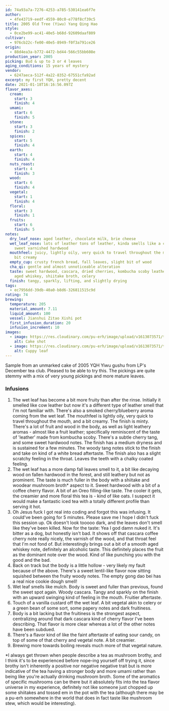 ```yaml
---
id: 74a93a7a-7276-4253-a785-530141ea6f7e
author:
  - 4fe43719-eedf-4559-80c0-e778f8cf39c5
title: 2005 Old Tree (Yiwu) Yang Qing Hao
style:
  - 0ce2be99-ac41-40e5-b68d-92609daaf809
cultivar:
  - 976cb22c-fe00-40e5-8949-f0f3a791ce26
origin:
  - 88d4ea3a-b772-4472-bd44-566c55bb608e
production_year: 2005
picking: Bud & up to 3 or 4 leaves
aging_conditions: 15 years of mystery
vendor:
  - 6247aeca-512f-4a22-8352-67551cfa92ad
excerpt: my first YQH, pretty decent
date: 2021-01-18T16:16:56.097Z
flavor_axes:
  cream:
    start: 3
    finish: 4
  umami:
    start: 6
    finish: 5
  stone:
    start: 3
    finish: 2
  spices:
    start: 5
    finish: 4
  earth:
    start: 4
    finish: 4
  nuts_roast:
    start: 4
    finish: 3
  wood:
    start: 6
    finish: 4
  vegetal:
    start: 1
    finish: 4
  floral:
    start: 3
    finish: 1
  fruits:
    start: 6
    finish: 5
notes:
  dry_leaf_nose: aged leather, chocolate milk, brie cheese
  wet_leaf_nose: lots of leather tons of leather, kinda smells like a cowboy,
    sweet varnished hardwood
  mouthfeel: juicy, lightly oily, very quick to travel throughout the mouth, and a
    bit creamy
  empty_cup: crusty french bread, fall leaves, slight bit of wood
  cha_qi: gentle and almost unnoticeable alteration
  taste: sweet hardwood, cascara, dried cherries, kombucha scoby leather, oats,
    aged whiskey, shiitake broth, celery
  finish: tangy, sparkly, lifting, and slightly drying
tags:
  - ec7956dd-39db-40a0-b8d6-326811515c9d
rating: 74
brewing:
  temperature: 205
  material_amount: 7.11
  liquid_amount: 100
  vessel: Jianshui Zitao Xishi pot
  first_infusion_duration: 20
  infusion_increment: 10
images:
  - image: https://res.cloudinary.com/pu-erh/image/upload/v1613073571/tea/2021/2005%20Old%20Tree%20YQH/C1208BA2-E24F-4D93-854A-81F0B3935E6F_erouuz.jpg
    alt: Cake shot
  - image: https://res.cloudinary.com/pu-erh/image/upload/v1613073571/tea/2021/2005%20Old%20Tree%20YQH/726F7BDD-5D89-486F-9638-324E89064BE2_aexvvc.jpg
    alt: Cuppy leaf
---
```


Sample from an unmarked cake of 2005 YQH Yiwu gushu from LP's December tea club. Pleased to be able to try this. The pickings are quite stemmy with a mix of very young pickings and more mature leaves.

### Infusions

1. The wet leaf has become a bit more fruity than after the rinse. Initially it smelled like cow leather but now it's a different type of leather smell that I'm not familiar with. There's also a smoked cherry/blueberry aroma coming from the wet leaf. The mouthfeel is lightly oily, very quick to travel throughout the mouth, and a bit creamy. The finish is minty. There's a lot of fruit and wood in the body, as well as light leathery aromas - almost like a fruit leather; specifically reminiscent of the taste of 'leather' made from kombucha scoby. There's a subtle cherry tang, and some sweet hardwood notes. The finish has a medium dryness and is sustained for a few minutes. The woody tang notes stick to the finish and take on kind of a white bread aftertaste. The finish also has a slight scratchy feeling in the throat. Leaves the teeth with a chalky coated feeling.
2. The wet leaf has a more damp fall leaves smell to it, a bit like decaying wood on fallen hardwood in the forest, and still leathery but not as prominent. The taste is much fuller in the body with a shiitake and woodear mushroom broth\* aspect to it. Sweet hardwood with a bit of a coffee cherry flavor. A bit of an Oreo filling-like taste. The cooler it gets, the creamier and more floral this tea is - kind of like oats. I suspect it would make a fantastic iced tea with a totally different profile than serving it hot.
3. Oh Jesus fuck I got real into coding and forgot this was infusing. It could've been going for 5 minutes. Please save me I hope I didn't fuck this session up. Ok doesn't look tooooo dark, and the leaves don't smell like they've been killed. Now for the taste: Yea I god damn nuked it. It's bitter as a dog, but honestly isn't bad. It shows off that cascara coffee cherry note really nicely, the varnish of the wood, and that throat feel that I'm not fond of. But interestingly brings out a bit of a smooth aged whiskey note, definitely an alcoholic taste. This definitely places the fruit as the dominant note over the wood. Kind of like punching you with the good and the bad.
4. Back on track but the body is a little hollow - very likely my fault because of the above. There's a sweet lentil-like flavor now sitting squished between the fruity woody notes. The empty gong dao bei has a real nice cookie dough smell!
5. Wet leaf smells like mulch. Body is sweet and fuller than previous, found the sweet spot again. Woody cascara. Tangy and sparkly on the finish with an upward swinging kind of feeling in the mouth. Fruitier aftertaste.
6. Touch of a vanilla custard off the wet leaf. A bit vegetal akin to celery or a green bean of some sort, some papery notes and dark fruitiness.
7. Body is a bit lacking but the fruitiness is the strongest aspect, centralizing around that dark cascara kind of cherry flavor I've been describing. That flavor is more clear whereas a lot of the other notes have been subdued.
8. There's a flavor kind of like the faint aftertaste of eating sour candy, on top of some of that cherry and vegetal note. A bit creamier.
9. Brewing more towards boiling reveals much more of that vegetal nature.

\*I always get thrown when people describe a tea as mushroom brothy, and I think it's to be experienced before nope-ing yourself off trying it, since brothy isn't inherently a positive nor negative negative trait but is more indicative of the tea having a stronger body and more umami rather than being like you're actually drinking mushroom broth. Some of the aromatics of specific mushrooms can be there but it absolutely fits into the tea flavor universe in my experience, definitely not like someone just chopped up some shiitakes and tossed em in the pot with the tea (although there may be a pu-erh somewhere in the world that does in fact taste like mushroom stew, which would be interesting).
